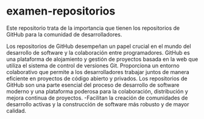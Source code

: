# examen-repositorios

Este repositorio trata de la importancia que tienen los repositorios de GitHub para la comunidad de desarrolladores.

Los repositorios de GitHub desempeñan un papel crucial en el mundo del desarrollo de software y la colaboración entre programadores.
GitHub es una plataforma de alojamiento y gestión de proyectos basada en la web que utiliza el sistema de control de versiones Git. 
Proporciona un entorno colaborativo que permite a los desarrolladores trabajar juntos de manera eficiente en proyectos de código abierto y privados. 
Los repositorios de GitHub son una parte esencial del proceso de desarrollo de software moderno y una plataforma poderosa para la colaboración, distribución y mejora continua de proyectos.
-Facilitan la creación de comunidades de desarrollo activas y la construcción de software más robusto y de mayor calidad.
